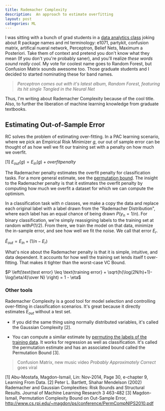 ```yaml
---
title: Rademacher Complexity
description:  An approach to estimate overfitting
layout: post
categories: ML
---
```


I was sitting with a bunch of grad students in a [data analytics class](http://tw.rpi.edu/web/Courses/DataAnalytics/2015) joking about R package names and ml terminology: e1071, partykit, confusion matrix, artifical nueral network, Perceptron, Belief Nets, Maximum a Posteriori. Take them of context and pretend you don't know what they mean (If you don't you're probably saner), and you'll realize *these words sound really cool*. My vote for coolest name goes to Random Forest, but Confusion Matrix sounds awesome too. Those graduate students and I decided to started nominating these for band names.

 > *Perceptron comes out with it's latest album, Random Forest, featuring its hit single Tangled in the Neural Net*

Thus, I'm writing about Rademacher Complexity because of the cool title. Also, to further the liberation of machine learning knowledge from graduate textbooks.

## Estimating Out-of-Sample Error

RC solves the problem of estimating over-fitting. In a PAC learning scenario, where we pick an Empirical Risk Minimizer $g$, our out of sample error can be thought of as how well we fit our training set with a penalty on how much we overfit.

[1] $E_{out}(g) = E_{in}(g) + overfitpenalty$

The Rademacher penalty estimates the overfit penalty for classification tasks. For a more general estimate, see the [permutation bound](http://www.cs.rpi.edu/~magdon/ps/conference/PermCompNIPS2010.pdf). The insight to the Rademacher penalty is that it estimates the overfit penalty by computing how much we overfit a dataset for which we can compute the optimism.

In a classification task with $n$ classes, we make a copy the data and replace each original label with a label drawn from the "Rademacher Distribution", where each label has an equal chance of being drawn $P (y_n =1/n)$. For binary classification, we're simply reassigning labels to the training set at random with$P(1/2)$. From there, we train the model on that data, minimize the in-sample error, and see how well we fit the noise. We call that error $E_r$.

$\hat E_{out} = E_{in} + (1/n - E_r)$

What's nice about the Rademacher penalty is that it is simple, intuitive, and data dependent. It accounts for how well the training set lends itself t over-fitting. That makes it tighter than the worst-case VC Bound.

$P \left(\text{test error} \leq \text{training error} + \sqrt{h(\log(2N/h)+1)-\log(\eta/4)\over N} \right) = 1 - \eta$

### Other tools

Rademacher Complexity is a good tool for model selection and controlling over-fitting in classification scenarios. It's great because it directly estimates $E_{out}$ without a test set. 

* If you did the same thing using normally distributed variables, it's called the Gaussian Complexity [2].

* You can compute a similar estimate by [permuting the labels of the training data](http://www.cs.rpi.edu/~magdon/ps/conference/PermCompNIPS2010.pdf). It works for regression as well as classification. It's called the permutation estimate and has an associated bound called the Permutation Bound [3].

> Confusion Matrix, new music video *Probably Approximately Correct* goes viral

[1] Abu-Mostafa, Magdon-Ismail, Lin: Nov-2014, Page 30, e-chapter 9, Learning From Data.
[2] Peter L. Bartlett, Shahar Mendelson (2002) Rademacher and Gaussian Complexities: Risk Bounds and Structural Results. Journal of Machine Learning Research 3 463-482
[3] Magdon-Ismail, Permutation Complexity Bound on Out-Sample Error, http://www.cs.rpi.edu/~magdon/ps/conference/PermCompNIPS2010.pdf

